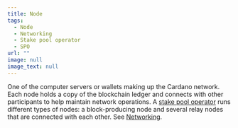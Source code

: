 ```yaml
---
title: Node
tags:
  - Node
  - Networking
  - Stake pool operator
  - SPO
url: ""
image: null
image_text: null
---
```


One of the computer servers or wallets making up the Cardano network. Each node holds a copy of the blockchain ledger and connects with other participants to help maintain network operations. A [stake pool operator](https://www.essentialcardano.io/glossary/stake-pool-operator) runs different types of nodes: a block-producing node and several relay nodes that are connected with each other. See [Networking](https://www.essentialcardano.io/glossary/networking).
